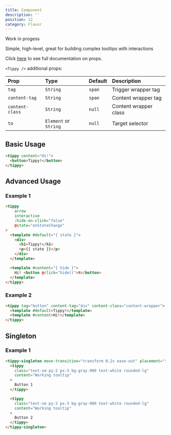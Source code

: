 ```yaml
---
title: Component
description: ''
position: 12
category: Flavor
---
```


<alert type="warning"> Work in progess </alert>

Simple, high-level, great for building complex tooltips with interactions

Click [here](/props) to see full documentation on props.

`<Tippy />` additional props:

| Prop            | Type                  | Default | Description           |
| :-------------- | :-------------------- | :------ | :-------------------- |
| `tag`           | `String`              | `span`  | Trigger wrapper tag   |
| `content-tag`   | `String`              | `span`  | Content wrapper tag   |
| `content-class` | `String`              | `null`  | Content wrapper class |
| `to`            | `Element` or `String` | `null`  | Target selector       |

## Basic Usage

```html
<tippy content="Hi!">
  <button>Tippy!</button>
</tippy>
```

## Advanced Usage

### Example 1

```html
<tippy
    arrow
    interactive
    :hide-on-click="false"
    @state="onStateChange"
>
  <template #default="{ state }">
    <div>
      <h1>Tippy!</h1>
      <p>{{ state }}</p>
    </div>
  </template>

  <template #content="{ hide }">
    Hi! <button @click="hide()">X</button>
  </template>
</tippy>
```

### Example 2

```html
<tippy tag="button" content-tag="div" content-class="content-wrapper">
  <template #default>Tippy!</template>
  <template #content>Hi!</template>
</tippy>
```
## Singleton

### Example 1

```html
<tippy-singleton move-transition="transform 0.2s ease-out" placement="top">
  <tippy
    class="text-sm py-2 px-3 bg-gray-900 text-white rounded-lg"
    content="Working tooltip"
  >
    Button 1
  </tippy>

  <tippy
    class="text-sm py-2 px-3 bg-gray-900 text-white rounded-lg"
    content="Working tooltip"
  >
    Button 2
  </tippy>
</tippy-singleton>
```
